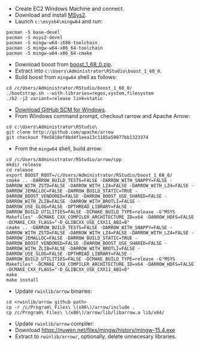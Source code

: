 - Create EC2 Windows Machine and connect.
- Download and install [MSys2](https://www.msys2.org/).
- Launch `c:\msys64\mingw64` and run:

```
pacman -S base-devel
pacman -S msys2-devel
pacman -S mingw-w64-i686-toolchain
pacman -S mingw-w64-x86_64-toolchain
pacman -S mingw-w64-x86_64-cmake
```

- Download boost from [boost_1_68_0.zip](https://www.boost.org/users/download/).
- Extract into `c:\Users\Administrator\RStudio\boost_1_68_0`.
- Build boost from `mingw64` shell as follows:

```
cd /c/Users/Administrator/RStudio/boost_1_68_0/
./bootstrap.sh --with-libraries=regex,system,filesystem
./b2 -j2 variant=release link=static
```

- [Download GitHub SCM for Windows](https://git-scm.com/downloads).
- From Windows command prompt, checkout rarrow and Apache Arrow:

```
cd c:\Users\Administrator\RStudio\
git clone http://github.com/apache/arrow
git checkout f9e5818ef8bd4f1eea13c1185a59077bb1323374
```

- From the `mingw64` shell, build arrow:

```
cd /c/Users/Administrator/RStudio/arrow/cpp
mkdir release
cd release
export BOOST_ROOT=/c/Users/Administrator/RStudio/boost_1_68_0/
cmake .. -DARROW_BUILD_TESTS=FALSE -DARROW_WITH_SNAPPY=FALSE -DARROW_WITH_ZSTD=FALSE -DARROW_WITH_LZ4=FALSE -DARROW_WITH_LZ4=FALSE -DARROW_JEMALLOC=FALSE -DARROW_BUILD_STATIC=TRUE -DARROW_BOOST_VENDORED=FALSE -DARROW_BOOST_USE_SHARED=FALSE -DARROW_WITH_ZLIB=FALSE -DARROW_WITH_BROTLI=FALSE -DARROW_USE_GLOG=FALSE -DPTHREAD_LIBRARY=FALSE -DARROW_BUILD_UTILITIES=FALSE -DCMAKE_BUILD_TYPE=release -G"MSYS Makefiles" -DCMAKE_CXX_COMPILER_ARCHITECTURE_ID=x64 -DARROW_HDFS=FALSE -DCMAKE_CXX_FLAGS="-D_GLIBCXX_USE_CXX11_ABI=0"
cmake .. -DARROW_BUILD_TESTS=FALSE -DARROW_WITH_SNAPPY=FALSE -DARROW_WITH_ZSTD=FALSE -DARROW_WITH_LZ4=FALSE -DARROW_WITH_LZ4=FALSE -DARROW_JEMALLOC=FALSE -DARROW_BUILD_STATIC=TRUE -DARROW_BOOST_VENDORED=FALSE -DARROW_BOOST_USE_SHARED=FALSE -DARROW_WITH_ZLIB=FALSE -DARROW_WITH_BROTLI=FALSE -DARROW_USE_GLOG=FALSE -DPTHREAD_LIBRARY=FALSE -DARROW_BUILD_UTILITIES=FALSE -DCMAKE_BUILD_TYPE=release -G"MSYS Makefiles" -DCMAKE_CXX_COMPILER_ARCHITECTURE_ID=x64 -DARROW_HDFS=FALSE -DCMAKE_CXX_FLAGS="-D_GLIBCXX_USE_CXX11_ABI=0"
make
make install
```

- Update `rwinlib/arrow` binaries:

```
cd <rwinlib/arrow github path>
cp -r /c/Program\ Files\ \(x86\)/arrow/include .
cp /c/Program\ Files\ \(x86\)/arrow/lib/libarrow.a lib/x64/
```

- Update `rwinlib/arrow` compiler:
- Download https://nuwen.net/files/mingw/history/mingw-15.4.exe
- Extract to `rwinlib/arrow/`, optionally, delete unnecesary libraries.
